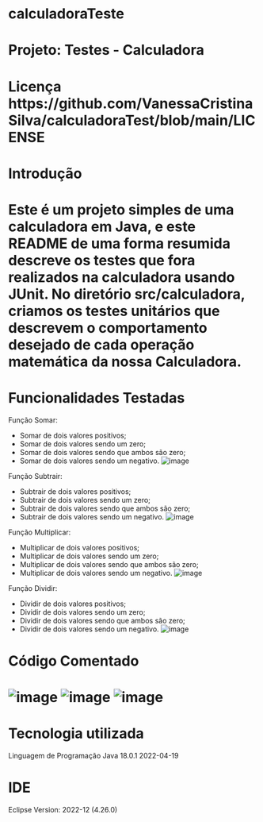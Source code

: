 # calculadoraTeste

<h1>Projeto: Testes - Calculadora</h1>
<h1>Licença https://github.com/VanessaCristinaSilva/calculadoraTest/blob/main/LICENSE</h1>

<h1>Introdução<h1/>

Este é um projeto simples de uma calculadora em Java, e este README de uma forma resumida descreve os testes que fora realizados na calculadora usando JUnit.
No diretório src/calculadora, criamos os testes unitários que descrevem o comportamento desejado de cada operação matemática da nossa Calculadora.

<h1>Funcionalidades Testadas</h1>

Função Somar:
+ Somar de dois valores positivos;
+ Somar de dois valores sendo um zero;
+ Somar de dois valores sendo que ambos são zero;
+ Somar de dois valores sendo um negativo.
![image](https://github.com/VanessaCristinaSilva/calculadoraTest/assets/115050243/b7dc104f-a9df-467c-aaa9-73052c628e5d)

Função Subtrair:
+ Subtrair de dois valores positivos;
+ Subtrair de dois valores sendo um zero;
+ Subtrair de dois valores sendo que ambos são zero;
+ Subtrair de dois valores sendo um negativo.
![image](https://github.com/VanessaCristinaSilva/calculadoraTest/assets/115050243/1e2241a8-f58f-4032-8348-cef289379e9c)

Função Multiplicar:
+ Multiplicar de dois valores positivos;
+ Multiplicar de dois valores sendo um zero;
+ Multiplicar de dois valores sendo que ambos são zero;
+ Multiplicar de dois valores sendo um negativo.
![image](https://github.com/VanessaCristinaSilva/calculadoraTest/assets/115050243/ff765ec1-afc7-4025-b3ea-5d8bbf16c8db)

Função Dividir:
+ Dividir de dois valores positivos;
+ Dividir de dois valores sendo um zero;
+ Dividir de dois valores sendo que ambos são zero;
+ Dividir de dois valores sendo um negativo.
![image](https://github.com/VanessaCristinaSilva/calculadoraTest/assets/115050243/48498b14-74dc-4e08-a80d-2f632c222841)

<h1>Código Comentado<h1/>

![image](https://github.com/VanessaCristinaSilva/calculadoraTest/assets/115050243/8ce70015-ebf7-48cf-86a4-b5f6b990eb16)
![image](https://github.com/VanessaCristinaSilva/calculadoraTest/assets/115050243/f8605006-2b15-4bad-83fa-5cb2eb1ef031)
![image](https://github.com/VanessaCristinaSilva/calculadoraTest/assets/115050243/e11b7011-beef-41de-b944-63b6a4584ac2)

<h1>Tecnologia utilizada</h1>
Linguagem de Programação Java 18.0.1 2022-04-19

<h1>IDE</h1>
Eclipse Version: 2022-12 (4.26.0)



